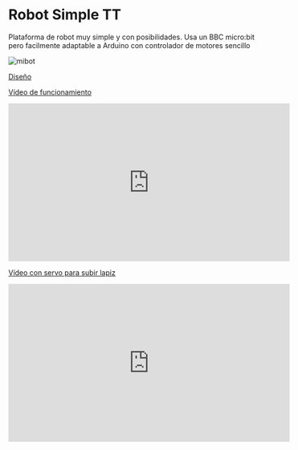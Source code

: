 # Robot Simple TT

Plataforma de robot muy simple y con posibilidades. Usa un BBC micro:bit pero facilmente adaptable a Arduino con controlador de motores sencillo

![mibot](https://cdn.myminifactory.com/assets/object-assets/5922e3b84ba43/images/720X720-7f824bb046990d258157976d5cc134c8-preview-featured.jpg)

[Diseño](https://www.myminifactory.com/object/mibot-drawing-robot-36030)


[Vídeo de funcionamiento](https://www.youtube.com/watch?v=yui3kcNDW0)

<iframe width="560" height="315" src="https://www.youtube.com/embed/yui3kcNDW0o" frameborder="0" allowfullscreen></iframe>


[Vídeo con servo para subir lapiz](https://www.youtube.com/watch?v=s_aYFbvhUnw)

<iframe width="560" height="315" src="https://www.youtube.com/embed/s_aYFbvhUnw" frameborder="0" allowfullscreen></iframe>
